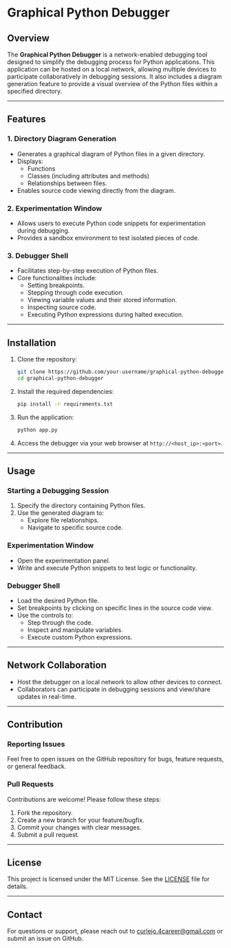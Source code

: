 # Graphical Python Debugger

## Overview
The **Graphical Python Debugger** is a network-enabled debugging tool designed to simplify the debugging process for Python applications. This application can be hosted on a local network, allowing multiple devices to participate collaboratively in debugging sessions. It also includes a diagram generation feature to provide a visual overview of the Python files within a specified directory.

---

## Features

### 1. **Directory Diagram Generation**
- Generates a graphical diagram of Python files in a given directory.
- Displays:
  - Functions
  - Classes (including attributes and methods)
  - Relationships between files.
- Enables source code viewing directly from the diagram.

### 2. **Experimentation Window**
- Allows users to execute Python code snippets for experimentation during debugging.
- Provides a sandbox environment to test isolated pieces of code.

### 3. **Debugger Shell**
- Facilitates step-by-step execution of Python files.
- Core functionalities include:
  - Setting breakpoints.
  - Stepping through code execution.
  - Viewing variable values and their stored information.
  - Inspecting source code.
  - Executing Python expressions during halted execution.

---

## Installation

1. Clone the repository:
   ```bash
   git clone https://github.com/your-username/graphical-python-debugger.git
   cd graphical-python-debugger
   ```

2. Install the required dependencies:
   ```bash
   pip install -r requirements.txt
   ```

3. Run the application:
   ```bash
   python app.py
   ```

4. Access the debugger via your web browser at `http://<host_ip>:<port>`.

---

## Usage

### Starting a Debugging Session
1. Specify the directory containing Python files.
2. Use the generated diagram to:
   - Explore file relationships.
   - Navigate to specific source code.

### Experimentation Window
- Open the experimentation panel.
- Write and execute Python snippets to test logic or functionality.

### Debugger Shell
- Load the desired Python file.
- Set breakpoints by clicking on specific lines in the source code view.
- Use the controls to:
  - Step through the code.
  - Inspect and manipulate variables.
  - Execute custom Python expressions.

---

## Network Collaboration
- Host the debugger on a local network to allow other devices to connect.
- Collaborators can participate in debugging sessions and view/share updates in real-time.

---

## Contribution

### Reporting Issues
Feel free to open issues on the GitHub repository for bugs, feature requests, or general feedback.

### Pull Requests
Contributions are welcome! Please follow these steps:
1. Fork the repository.
2. Create a new branch for your feature/bugfix.
3. Commit your changes with clear messages.
4. Submit a pull request.

---

## License
This project is licensed under the MIT License. See the [LICENSE](LICENSE) file for details.

---

## Contact
For questions or support, please reach out to curlejo.4career@gmail.com or submit an issue on GitHub.
